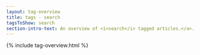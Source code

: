 ```yaml
---
layout: tag-overview
title: tags - search
tagsToShow: search
section-intro-text: An overview of <i>search</i> tagged articles.</a>.
---
```


{% include tag-overview.html %}
